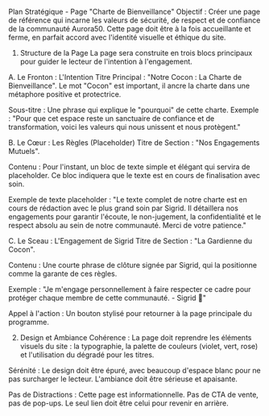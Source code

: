 Plan Stratégique - Page "Charte de Bienveillance"
Objectif : Créer une page de référence qui incarne les valeurs de sécurité, de respect et de confiance de la communauté Aurora50. Cette page doit être à la fois accueillante et ferme, en parfait accord avec l'identité visuelle et éthique du site.

1. Structure de la Page
La page sera construite en trois blocs principaux pour guider le lecteur de l'intention à l'engagement.

A. Le Fronton : L'Intention
Titre Principal : "Notre Cocon : La Charte de Bienveillance". Le mot "Cocon" est important, il ancre la charte dans une métaphore positive et protectrice.

Sous-titre : Une phrase qui explique le "pourquoi" de cette charte. Exemple : "Pour que cet espace reste un sanctuaire de confiance et de transformation, voici les valeurs qui nous unissent et nous protègent."

B. Le Cœur : Les Règles (Placeholder)
Titre de Section : "Nos Engagements Mutuels".

Contenu : Pour l'instant, un bloc de texte simple et élégant qui servira de placeholder. Ce bloc indiquera que le texte est en cours de finalisation avec soin.

Exemple de texte placeholder : "Le texte complet de notre charte est en cours de rédaction avec le plus grand soin par Sigrid. Il détaillera nos engagements pour garantir l'écoute, le non-jugement, la confidentialité et le respect absolu au sein de notre communauté. Merci de votre patience."

C. Le Sceau : L'Engagement de Sigrid
Titre de Section : "La Gardienne du Cocon".

Contenu : Une courte phrase de clôture signée par Sigrid, qui la positionne comme la garante de ces règles.

Exemple : "Je m'engage personnellement à faire respecter ce cadre pour protéger chaque membre de cette communauté. - Sigrid 🌿"

Appel à l'action : Un bouton stylisé pour retourner à la page principale du programme.

2. Design et Ambiance
Cohérence : La page doit reprendre les éléments visuels du site : la typographie, la palette de couleurs (violet, vert, rose) et l'utilisation du dégradé pour les titres.

Sérénité : Le design doit être épuré, avec beaucoup d'espace blanc pour ne pas surcharger le lecteur. L'ambiance doit être sérieuse et apaisante.

Pas de Distractions : Cette page est informationnelle. Pas de CTA de vente, pas de pop-ups. Le seul lien doit être celui pour revenir en arrière.